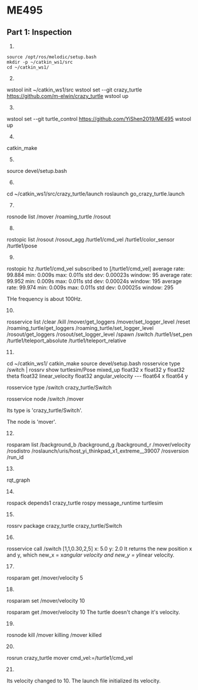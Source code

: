 # ME495

## Part 1: Inspection
1.
```
source /opt/ros/melodic/setup.bash
mkdir -p ~/catkin_ws1/src
cd ~/catkin_ws1/
```
2.
wstool init ~/catkin_ws1/src
wstool set --git crazy_turtle https://github.com/m-elwin/crazy_turtle 
wstool up

3.
wstool set --git turtle_control https://github.com/YiShen2019/ME495
wstool up

4.
catkin_make

5.
source devel/setup.bash

6.
cd ~/catkin_ws1/src/crazy_turtle/launch
roslaunch go_crazy_turtle.launch

7.
rosnode list
    /mover
    /roaming_turtle
    /rosout

8.
rostopic list
    /rosout
    /rosout_agg
    /turtle1/cmd_vel
    /turtle1/color_sensor
    /turtle1/pose

9.
rostopic hz /turtle1/cmd_vel
    subscribed to [/turtle1/cmd_vel]
    average rate: 99.884
	    min: 0.009s max: 0.011s std dev: 0.00023s window: 95
    average rate: 99.952
	    min: 0.009s max: 0.011s std dev: 0.00024s window: 195
    average rate: 99.974
	    min: 0.009s max: 0.011s std dev: 0.00025s window: 295

THe frequency is about 100Hz.

10.
rosservice list
    /clear
    /kill
    /mover/get_loggers
    /mover/set_logger_level
    /reset
    /roaming_turtle/get_loggers
    /roaming_turtle/set_logger_level
    /rosout/get_loggers
    /rosout/set_logger_level
    /spawn
    /switch
    /turtle1/set_pen
    /turtle1/teleport_absolute
    /turtle1/teleport_relative

11.
cd ~/catkin_ws1/
catkin_make
source devel/setup.bash
rosservice type /switch | rossrv show
    turtlesim/Pose mixed_up
      float32 x
      float32 y
      float32 theta
      float32 linear_velocity
      float32 angular_velocity
    ---
    float64 x
    float64 y

rosservice type /switch
    crazy_turtle/Switch

rosservice node /switch
    /mover

Its type is 'crazy_turtle/Switch'.

The node is 'mover'.

12.
rosparam list
    /background_b
    /background_g
    /background_r
    /mover/velocity
    /rosdistro
    /roslaunch/uris/host_yi_thinkpad_x1_extreme__39007
    /rosversion
    /run_id

13.
rqt_graph

14.
rospack depends1 crazy_turtle 
    rospy
    message_runtime
    turtlesim

15.
rossrv package crazy_turtle
    crazy_turtle/Switch

16.
rosservice call /switch [1,1,0.30,2,5]
    x: 5.0
    y: 2.0
It returns the new position x and y, which new_x = x*angular velocity and new_y = y*linear velocity.

17.
rosparam get /mover/velocity
    5

18.
rosparam set /mover/velocity 10

rosparam get /mover/velocity
    10
The turtle doesn't change it's velocity.

19.
rosnode kill /mover
    killing /mover
    killed

20.
rosrun crazy_turtle mover cmd_vel:=/turtle1/cmd_vel

21.
Its velocity changed to 10.
The launch file initialized its velocity.
